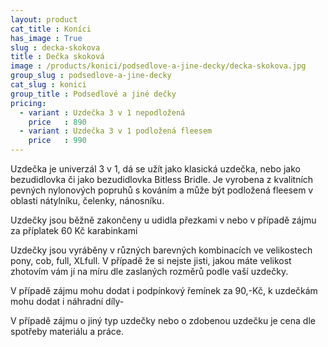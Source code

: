 ```yaml
---
layout: product
cat_title : Koníci
has_image : True
slug : decka-skokova
title : Dečka skoková
image : /products/konici/podsedlove-a-jine-decky/decka-skokova.jpg
group_slug : podsedlove-a-jine-decky
cat_slug : konici
group_title : Podsedlové a jiné dečky
pricing:
  - variant : Uzdečka 3 v 1 nepodložená
    price   : 890
  - variant : Uzdečka 3 v 1 podložená fleesem
    price   : 990
---
```


Uzdečka je univerzál 3 v 1, dá se užít jako klasická uzdečka, nebo jako bezudidlovka či jako bezudidlovka Bitless Bridle. Je vyrobena z kvalitních pevných nylonových popruhů s kováním a může být podložená fleesem v oblasti nátylníku, čelenky, nánosníku.

Uzdečky jsou běžně zakončeny u udidla přezkami v nebo v případě zájmu za příplatek 60 Kč karabinkami

Uzdečky jsou vyráběny v různých barevných kombinacích ve velikostech pony, cob, full, XLfull. V případě že si nejste jisti, jakou máte velikost zhotovím vám jí na míru dle zaslaných rozměrů podle vaší uzdečky.

V případě zájmu mohu dodat i podpínkový řemínek za 90,-Kč, k uzdečkám mohu dodat i náhradní díly-

V případě zájmu o jiný typ uzdečky nebo o zdobenou uzdečku je cena dle spotřeby materiálu a práce.

